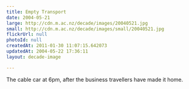 ```yaml
---
title: Empty Transport
date: 2004-05-21
large: http://cdn.m.ac.nz/decade/images/20040521.jpg
small: http://cdn.m.ac.nz/decade/images/small/20040521.jpg
flickrUrl: null
photoId: null
createdAt: 2011-01-30 11:07:15.642073
updatedAt: 2004-05-22 17:36:11
layout: decade-image

---
```

The cable car at 6pm, after the business travellers have made it home.
